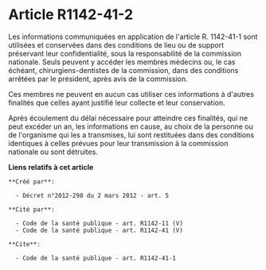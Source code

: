 # Article R1142-41-2

Les informations communiquées en application de l'article R. 1142-41-1 sont utilisées et conservées dans des conditions de
lieu ou de support préservant leur confidentialité, sous la responsabilité de la commission nationale. Seuls peuvent y
accéder les membres médecins ou, le cas échéant, chirurgiens-dentistes de la commission, dans des conditions arrêtées par le
président, après avis de la commission. 

Ces membres ne peuvent en aucun cas utiliser ces informations à d'autres finalités que celles ayant justifié leur collecte et
leur conservation. 

Après écoulement du délai nécessaire pour atteindre ces finalités, qui ne peut excéder un an, les informations en cause, au
choix de la personne ou de l'organisme qui les a transmises, lui sont restituées dans des conditions identiques à celles
prévues pour leur transmission à la commission nationale ou sont détruites.

**Liens relatifs à cet article**

	**Créé par**:

	  - Décret n°2012-298 du 2 mars 2012 - art. 5

	**Cité par**:

	  - Code de la santé publique - art. R1142-11 (V)
	  - Code de la santé publique - art. R1142-41 (V)

	**Cite**:

	  - Code de la santé publique - art. R1142-41-1
